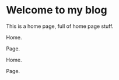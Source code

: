 # Welcome to my blog

This is a home page, full of home page stuff. 

Home. 

Page. 

Home. 

Page. 
